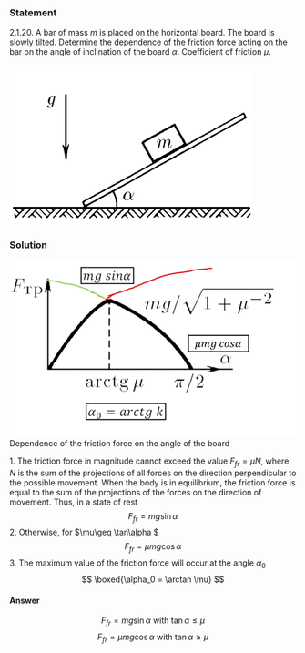 ###  Statement 

$2.1.20.$ A bar of mass $m$ is placed on the horizontal board. The board is slowly tilted. Determine the dependence of the friction force acting on the bar on the angle of inclination of the board $\alpha$. Coefficient of friction $\mu$. 

![ For problem $2.1.20$ |429x281, 42%](../../img/2.1.20/statement.png)

### Solution

![ Dependence of the friction force on the angle of the board |994x612, 59%](../../img/2.1.20/sol.png)  Dependence of the friction force on the angle of the board 

1\. The friction force in magnitude cannot exceed the value $F_{fr} = \mu N$, where $N$ is the sum of the projections of all forces on the direction perpendicular to the possible movement. When the body is in equilibrium, the friction force is equal to the sum of the projections of the forces on the direction of movement. Thus, in a state of rest $$ F_{fr} = mg \sin\alpha$$ 2\. Otherwise, for $\mu\geq \tan\alpha $ $$ F_{fr} = \mu mg \cos\alpha$$ 3\. The maximum value of the friction force will occur at the angle $\alpha_0$ $$ \boxed{\alpha_0 = \arctan \mu} $$ 

#### Answer

$$F_{fr} = mg \sin\alpha\text{ with }\tan\alpha\leq \mu$$ $$F_{fr} = \mu mg \cos\alpha\text{ with }\tan\alpha\geq \mu$$ 
